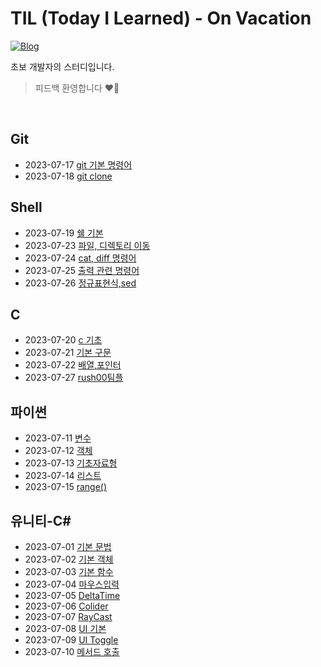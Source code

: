 # TIL (Today I Learned) - On Vacation

[![Blog](https://img.shields.io/badge/Blog-binghe.github.io-green.svg)](https://zeromin41.github.io/)

초보 개발자의 스터디입니다.

> 피드백 환영합니다 ❤️‍🔥

<br>

## Git
 - 2023-07-17 [git 기본 명령어](https://github.com/zeromin41/TIL/blob/main/git/git00.md)
 - 2023-07-18 [git clone](https://github.com/zeromin41/TIL/blob/main/git/git01.md)

## Shell
 - 2023-07-19 [쉘 기본](https://github.com/zeromin41/TIL/blob/main/shell/shell00.md)
 - 2023-07-23 [파일, 디렉토리 이동](https://github.com/zeromin41/TIL/blob/main/shell/shell01.md)
 - 2023-07-24 [cat, diff 명령어](https://github.com/zeromin41/TIL/blob/main/shell/shell02.md)
 - 2023-07-25 [출력 관련 명령어](https://github.com/zeromin41/TIL/blob/main/shell/shell03.md)
 - 2023-07-26 [정규표현식,sed](https://github.com/zeromin41/TIL/blob/main/shell/shell04.md)

## C
 - 2023-07-20 [c 기초](https://github.com/zeromin41/TIL/blob/main/C/C00.md)
 - 2023-07-21 [기본 구문](https://github.com/zeromin41/TIL/blob/main/C/C01.md)
 - 2023-07-22 [배열,포인터](https://github.com/zeromin41/TIL/blob/main/C/C02.md)
 - 2023-07-27 [rush00팀플](https://github.com/zeromin41/TIL/blob/main/C/C03.md)

## 파이썬
 - 2023-07-11 [변수](https://github.com/zeromin41/TIL/blob/main/Python/Python00.md)
 - 2023-07-12 [객체](https://github.com/zeromin41/TIL/blob/main/Python/Python01.md)
 - 2023-07-13 [기초자료형](https://github.com/zeromin41/TIL/blob/main/Python/Python02.md)
 - 2023-07-14 [리스트](https://github.com/zeromin41/TIL/blob/main/Python/Python03.md)
 - 2023-07-15 [range()](https://github.com/zeromin41/TIL/blob/main/Python/Python04.md)

## 유니티-C#
 - 2023-07-01 [기본 문법](https://github.com/zeromin41/TIL/blob/main/C%23/C%2300.md)
 - 2023-07-02 [기본 객체](https://github.com/zeromin41/TIL/blob/main/C%23/C%2301.md)
 - 2023-07-03 [기본 함수](https://github.com/zeromin41/TIL/blob/main/C%23/C%2302.md)
 - 2023-07-04 [마우스입력](https://github.com/zeromin41/TIL/blob/main/C%23/C%2303.md)
 - 2023-07-05 [DeltaTime](https://github.com/zeromin41/TIL/blob/main/C%23/C%2304.md)
 - 2023-07-06 [Colider](https://github.com/zeromin41/TIL/blob/main/C%23/C%2305.md)
 - 2023-07-07 [RayCast](https://github.com/zeromin41/TIL/blob/main/C%2B%2B/C%2B%2B06.md)
 - 2023-07-08 [UI 기본](https://github.com/zeromin41/TIL/blob/main/C%23/C%2307.md)
 - 2023-07-09 [UI Toggle](https://github.com/zeromin41/TIL/blob/main/C%23/C%2308.md)
 - 2023-07-10 [메서드 호출](https://github.com/zeromin41/TIL/blob/main/C%23/C%2309.md)
